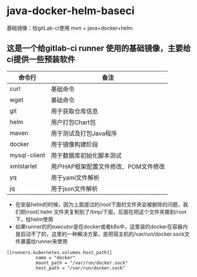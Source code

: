 # java-docker-helm-baseci
基础镜像：给gitLab-ci使用 mvn + java+docker+helm

## 这是一个给gitlab-ci runner 使用的基础镜像，主要给ci提供一些预装软件

命令行 | 备注
---|---
curl | 基础命令
wget | 基础命令
git | 用于获取仓库信息
helm | 用户打包Chart包
maven | 用于测试及打包Java程序
docker | 用于镜像构建阶段
mysql-client | 用于数据库初始化脚本测试
xmlstarlet | 用户HAP框架配置文件修改、POM文件修改
yq | 用于yaml文件解析
jq | 用于json文件解析

- 在安装helm的时候，因为上面提过的/root下面的文件夹会被删除的问题，我们把/root/.helm 文件夹复制到了/tmp/下面，后面在把这个文件夹挪到/root 下，给helm使用
- 如果runner的的executor是在docker或者k8s中，这里装的docker在容器内是启动不了的，这里的一种解决方案，是把宿主机的/var/run/docker.sock文件暴露给runner来使用

```
[[runners.kubernetes.volumes.host_path]]
           name = "docker"
           mount_path = "/var/run/docker.sock"
           host_path = "/var/run/docker.sock" 
```


